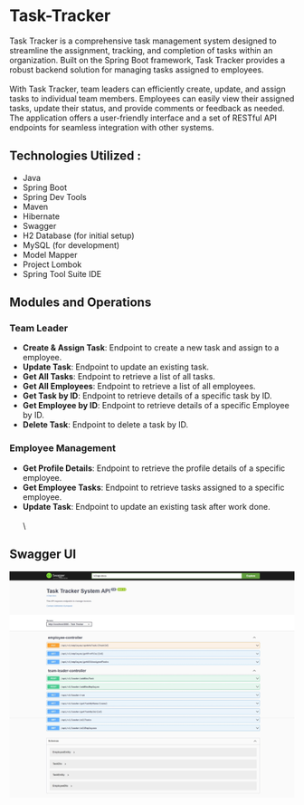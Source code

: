 # Task-Tracker
Task Tracker is a comprehensive task management system designed to streamline the assignment, tracking, and completion of tasks within an organization. Built on the Spring Boot framework, Task Tracker provides a robust backend solution for managing tasks assigned to employees.\
\
With Task Tracker, team leaders can efficiently create, update, and assign tasks to individual team members. Employees can easily view their assigned tasks, update their status, and provide comments or feedback as needed. The application offers a user-friendly interface and a set of RESTful API endpoints for seamless integration with other systems.

## Technologies Utilized : ## 
- Java
- Spring Boot
- Spring Dev Tools
- Maven
- Hibernate
- Swagger
- H2 Database (for initial setup)
- MySQL (for development)
- Model Mapper
- Project Lombok
- Spring Tool Suite IDE

## Modules and Operations

### Team Leader

- **Create & Assign Task**: Endpoint to create a new task and assign to a employee.
- **Update Task**: Endpoint to update an existing task.
- **Get All Tasks**: Endpoint to retrieve a list of all tasks.
- **Get All Employees**: Endpoint to retrieve a list of all employees.
- **Get Task by ID**: Endpoint to retrieve details of a specific task by ID.
- **Get Employee by ID**: Endpoint to retrieve details of a specific Employee by ID.
- **Delete Task**: Endpoint to delete a task by ID.

### Employee Management

- **Get Profile Details**: Endpoint to retrieve the profile details of a specific employee.
- **Get Employee Tasks**: Endpoint to retrieve tasks assigned to a specific employee.
- **Update Task**: Endpoint to update an existing task after work done.
\
\
\
## Swagger UI
![Swagger UI](Task.jpeg)
